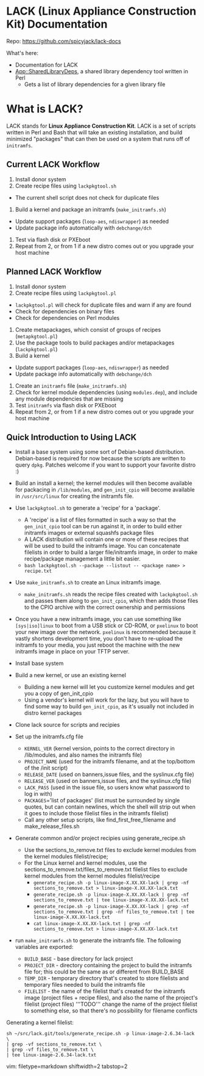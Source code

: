 # LACK (Linux Appliance Construction Kit) Documentation #

Repo: https://github.com/spicyjack/lack-docs

What's here:

- Documentation for LACK
- [App::SharedLibraryDeps](https://github.com/spicyjack/lack-docs/blob/master/App-SharedLibraryDeps.md), a shared library dependency tool written in Perl
  - Gets a list of library dependencies for a given library file

# What is LACK? #
LACK stands for **Linux Appliance Construction Kit**.  LACK is a set of
scripts written in Perl and Bash that will take an existing installation, and
build minimized "packages" that can then be used on a system that runs off of
`initramfs`.

## Current LACK Workflow ##
1. Install donor system
1. Create recipe files using `lackpkgtool.sh`
  - The current shell script does not check for duplicate files 
1. Build a kernel and package an initramfs (`make_initramfs.sh`)
  - Update support packages (`loop-aes`, `ndiswrapper`) as needed
  - Update package info automatically with `debchange/dch`
1. Test via flash disk or PXEboot
1. Repeat from 2, or from 1 if a new distro comes out or you upgrade your host
  machine

## Planned LACK Workflow ##
1. Install donor system
1. Create recipe files using `lackpkgtool.pl`
  - `lackpkgtool.pl` will check for duplicate files and warn if any are found
  - Check for dependencies on binary files 
  - Check for dependencies on Perl modules
1. Create metapackages, which consist of groups of recipes (`metapkgtool.pl`)
1. Use the package tools to build packages and/or metapackages
  (`lackpkgtool.pl`)
1. Build a kernel
  - Update support packages (`loop-aes`, `ndiswrapper`) as needed
  - Update package info automatically with `debchange/dch`
1. Create an `initramfs` file (`make_initramfs.sh`)
  1. Check for kernel module dependencies (using `modules.dep`), and include
  any module dependencies that are missing
1. Test `initramfs` via flash disk or PXEboot
1. Repeat from 2, or from 1 if a new distro comes out or you upgrade your host
  machine

## Quick Introduction to Using LACK ##
- Install a base system using some sort of Debian-based distribution.
  Debian-based is required for now because the scripts are written to query
  `dpkg`.  Patches welcome if you want to support your favorite distro :)
- Build an install a kernel; the kernel modules will then become available for
  packacing in `/lib/modules`, and `gen_init_cpio` will become available in
  `/usr/src/linux` for creating the initramfs file.
- Use `lackpkgtool.sh` to generate a 'recipe' for a 'package'.
  - A 'recipe' is a list of files formatted in such a way so that the
    `gen_init_cpio` tool can be run against it, in order to build either
    initramfs images or external squashfs package files
  - A LACK distribution will contain one or more of these recipes that will be
    used to build the initramfs image.  You can concatenate filelists in order
    to build a larger file/initramfs image, in order to make recipe/package
    management a little bit easier.
  - `bash lackpkgtool.sh --package --listout -- <package name> > recipe.txt`
- Use `make_initramfs.sh` to create an Linux initramfs image.
  - `make_initramfs.sh` reads the recipe files created with `lackpkgtool.sh`
    and passeѕ them along to `gen_init_cpio`, which then adds those files to
    the CPIO archive with the correct ownership and permissions
- Once you have a new initramfs image, you can use something like
  `[sys|iso]linux` to boot from a USB stick or CD-ROM, or `pxelinux` to boot
  your new image over the network.  `pxelinux` is recommended because it
  vastly shortens development time, you don't have to re-upload the initramfs
  to your media, you just reboot the machine with the new initramfs image in
  place on your TFTP server.

- Install base system
- Build a new kernel, or use an existing kernel
  - Building a new kernel will let you customize kernel modules and get you a
    copy of gen_init_cpio
  - Using a vendor's kernel will work for the lazy, but you will have to find
    some way to build `gen_init_cpio`, as it's usually not included in distro
    kernel packages
- Clone lack source for scripts and recipies
- Set up the initramfs.cfg file
  - `KERNEL_VER` (kernel version, points to the correct directory in
    /lib/modules, and also names the initramfs file)
  - `PROJECT_NAME` (used for the initramfs filename, and at the top/bottom of the /init script) 
  - `RELEASE_DATE` (used on banners,issue files, and the syslinux.cfg file)
  - `RELEASE_VER` (used on banners,issue files, and the syslinux.cfg file)
  - `LACK_PASS` (used in the issue file, so users know what password to log in
    with)
  - `PACKAGES`='list of packages' (list must be surrounded by single quotes,
    but can contain newlines, which the shell will strip out when it goes to
    include those filelist files in the initramfs filelist)
  - Call any other setup scripts, like find_first_free_filename and
    make_release_files.sh
- Generate common and/or project recipies using generate_recipe.sh
  - Use the sections_to_remove.txt files to exclude kernel modules from the
    kernel modules filelist/recipe; 
  - For the Linux kernel and kernel modules, use the
    sections_to_remove.txt/files_to_remove.txt filelist files to exclude
    kernel modules from the kernel modules filelist/recipe
    - `generate_recipe.sh -p linux-image-X.XX.XX-lack | grep -nf sections_to_remove.txt > linux-image-X.XX.XX-lack.txt` 
    - `generate_recipe.sh -p linux-image-X.XX.XX-lack | grep -nf sections_to_remove.txt | tee linux-image-X.XX.XX-lack.txt` 
    - `generate_recipe.sh -p linux-image-X.XX.XX-lack | grep -nf sections_to_remove.txt | grep -nf files_to_remove.txt | tee linux-image-X.XX.XX-lack.txt` 
    - `cat linux-image-X.XX.XX-lack.txt | grep -nf sections_to_remove.txt > linux-image-X.XX.XX-lack.txt` 
- run `make_initramfs.sh` to generate the initramfs file.  The following
  variables are exported:
  - `BUILD_BASE` - base directory for lack project
  - `PROJECT_DIR` - directory containing the project to build the initramfs file
    for; this could be the same as or different from BUILD_BASE
  - `TEMP_DIR` - temporary directory that's created to store filelists and
    temporary files needed to build the initramfs file
  - `FILELIST` - the name of the filelist that's created for the initramfs image
    (project files + recipe files), and also the name of the project's
    filelist (project files) '''TODO''' change the name of the project
    filelist to something else, so that there's no possibility for filename
    conflicts

Generating a kernel filelist:

    sh ~/src/lack.git/tools/generate_recipe.sh -p linux-image-2.6.34-lack \
    | grep -vf sections_to_remove.txt \
    | grep -vf files_to_remove.txt \
    | tee linux-image-2.6.34-lack.txt

vim: filetype=markdown shiftwidth=2 tabstop=2
